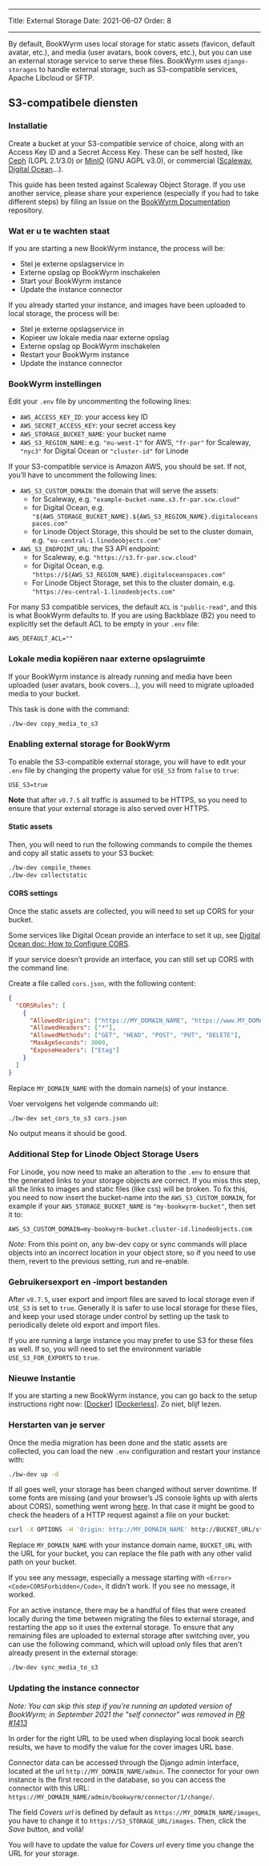- - -
Title: External Storage Date: 2021-06-07 Order: 8
- - -

By default, BookWyrm uses local storage for static assets (favicon, default avatar, etc.), and media (user avatars, book covers, etc.), but you can use an external storage service to serve these files. BookWyrm uses `django-storages` to handle external storage, such as S3-compatible services, Apache Libcloud or SFTP.

## S3-compatibele diensten

### Installatie

Create a bucket at your S3-compatible service of choice, along with an Access Key ID and a Secret Access Key. These can be self hosted, like [Ceph](https://ceph.io/en/) (LGPL 2.1/3.0) or [MinIO](https://min.io/) (GNU AGPL v3.0), or commercial ([Scaleway](https://www.scaleway.com/en/docs/object-storage-feature/), [Digital Ocean](https://www.digitalocean.com/community/tutorials/how-to-create-a-digitalocean-space-and-api-key)…).

This guide has been tested against Scaleway Object Storage. If you use another service, please share your experience (especially if you had to take different steps) by filing an Issue on the [BookWyrm Documentation](https://github.com/bookwyrm-social/documentation) repository.

### Wat er u te wachten staat

If you are starting a new BookWyrm instance, the process will be:

- Stel je externe opslagservice in
- Externe opslag op BookWyrm inschakelen
- Start your BookWyrm instance
- Update the instance connector

If you already started your instance, and images have been uploaded to local storage, the process will be:

- Stel je externe opslagservice in
- Kopieer uw lokale media naar externe opslag
- Externe opslag op BookWyrm inschakelen
- Restart your BookWyrm instance
- Update the instance connector

### BookWyrm instellingen

Edit your `.env` file by uncommenting the following lines:

- `AWS_ACCESS_KEY_ID`: your access key ID
- `AWS_SECRET_ACCESS_KEY`: your secret access key
- `AWS_STORAGE_BUCKET_NAME`: your bucket name
- `AWS_S3_REGION_NAME`: e.g. `"eu-west-1"` for AWS, `"fr-par"` for Scaleway, `"nyc3"` for Digital Ocean or `"cluster-id"` for Linode

If your S3-compatible service is Amazon AWS, you should be set. If not, you’ll have to uncomment the following lines:

- `AWS_S3_CUSTOM_DOMAIN`: the domain that will serve the assets:
  - for Scaleway, e.g. `"example-bucket-name.s3.fr-par.scw.cloud"`
  - for Digital Ocean, e.g. `"${AWS_STORAGE_BUCKET_NAME}.${AWS_S3_REGION_NAME}.digitaloceanspaces.com"`
  - for Linode Object Storage, this should be set to the cluster domain, e.g. `"eu-central-1.linodeobjects.com"`
- `AWS_S3_ENDPOINT_URL`: the S3 API endpoint:
  - for Scaleway, e.g. `"https://s3.fr-par.scw.cloud"`
  - for Digital Ocean, e.g. `"https://${AWS_S3_REGION_NAME}.digitaloceanspaces.com"`
  - For Linode Object Storage, set this to the cluster domain, e.g. `"https://eu-central-1.linodeobjects.com"`

For many S3 compatible services, the default `ACL` is `"public-read"`, and this is what BookWyrm defaults to. If you are using Backblaze (B2) you need to explicitly set the default ACL to be empty in your `.env` file:

```
AWS_DEFAULT_ACL=""
```

### Lokale media kopiëren naar externe opslagruimte

If your BookWyrm instance is already running and media have been uploaded (user avatars, book covers…), you will need to migrate uploaded media to your bucket.

This task is done with the command:

```bash
./bw-dev copy_media_to_s3
```

### Enabling external storage for BookWyrm

To enable the S3-compatible external storage, you will have to edit your `.env` file by changing the property value for `USE_S3` from `false` to `true`:

```
USE_S3=true
```

**Note** that after `v0.7.5` all traffic is assumed to be HTTPS, so you need to ensure that your external storage is also served over HTTPS.

#### Static assets

Then, you will need to run the following commands to compile the themes and copy all static assets to your S3 bucket:

```bash
./bw-dev compile_themes
./bw-dev collectstatic
```

#### CORS settings

Once the static assets are collected, you will need to set up CORS for your bucket.

Some services like Digital Ocean provide an interface to set it up, see [Digital Ocean doc: How to Configure CORS](https://docs.digitalocean.com/products/spaces/how-to/configure-cors/).

If your service doesn’t provide an interface, you can still set up CORS with the command line.

Create a file called `cors.json`, with the following content:

```json
{
  "CORSRules": [
    {
      "AllowedOrigins": ["https://MY_DOMAIN_NAME", "https://www.MY_DOMAIN_NAME"],
      "AllowedHeaders": ["*"],
      "AllowedMethods": ["GET", "HEAD", "POST", "PUT", "DELETE"],
      "MaxAgeSeconds": 3000,
      "ExposeHeaders": ["Etag"]
    }
  ]
}
```

Replace `MY_DOMAIN_NAME` with the domain name(s) of your instance.

Voer vervolgens het volgende commando uit:

```bash
./bw-dev set_cors_to_s3 cors.json
```

No output means it should be good.

### Additional Step for Linode Object Storage Users

For Linode, you now need to make an alteration to the `.env` to ensure that the generated links to your storage objects are correct. If you miss this step, all the links to images and static files (like css) will be broken. To fix this, you need to now insert the bucket-name into the `AWS_S3_CUSTOM_DOMAIN`, for example if your `AWS_STORAGE_BUCKET_NAME` is `"my-bookwyrm-bucket"`, then set it to:

```
AWS_S3_CUSTOM_DOMAIN=my-bookwyrm-bucket.cluster-id.linodeobjects.com
```

*Note*: From this point on, any bw-dev copy or sync commands will place objects into an incorrect location in your object store, so if you need to use them, revert to the previous setting, run and re-enable.

### Gebruikersexport en -import bestanden

After `v0.7.5`, user export and import files are saved to local storage even if `USE_S3` is set to `true`. Generally it is safer to use local storage for these files, and keep your used storage under control by setting up the task to periodically delete old export and import files.

If you are running a large instance you may prefer to use S3 for these files as well. If so, you will need to set the environment variable `USE_S3_FOR_EXPORTS` to `true`.

### Nieuwe Instantie

If you are starting a new BookWyrm instance, you can go back to the setup instructions right now: [[Docker](install-prod.html)] [[Dockerless](install-prod-dockerless.html)]. Zo niet, blijf lezen.

### Herstarten van je server

Once the media migration has been done and the static assets are collected, you can load the new `.env` configuration and restart your instance with:

```bash
./bw-dev up -d
```

If all goes well, your storage has been changed without server downtime. If some fonts are missing (and your browser’s JS console lights up with alerts about CORS), something went wrong [here](#cors-settings). In that case it might be good to check the headers of a HTTP request against a file on your bucket:

```bash
curl -X OPTIONS -H 'Origin: http://MY_DOMAIN_NAME' http://BUCKET_URL/static/images/logo-small.png -H "Access-Control-Request-Method: GET"
```

Replace `MY_DOMAIN_NAME` with your instance domain name, `BUCKET_URL` with the URL for your bucket, you can replace the file path with any other valid path on your bucket.

If you see any message, especially a message starting with `<Error><Code>CORSForbidden</Code>`, it didn’t work. If you see no message, it worked.

For an active instance, there may be a handful of files that were created locally during the time between migrating the files to external storage, and restarting the app so it uses the external storage. To ensure that any remaining files are uploaded to external storage after switching over, you can use the following command, which will upload only files that aren't already present in the external storage:

```bash
./bw-dev sync_media_to_s3
```

### Updating the instance connector

*Note: You can skip this step if you're running an updated version of BookWyrm; in September 2021 the "self connector" was removed in [PR #1413](https://github.com/bookwyrm-social/bookwyrm/pull/1413)*

In order for the right URL to be used when displaying local book search results, we have to modify the value for the cover images URL base.

Connector data can be accessed through the Django admin interface, located at the url `http://MY_DOMAIN_NAME/admin`. The connector for your own instance is the first record in the database, so you can access the connector with this URL: `https://MY_DOMAIN_NAME/admin/bookwyrm/connector/1/change/`.

The field _Covers url_ is defined by default as `https://MY_DOMAIN_NAME/images`, you have to change it to `https://S3_STORAGE_URL/images`. Then, click the _Save_ button, and voilà!

You will have to update the value for _Covers url_ every time you change the URL for your storage.
